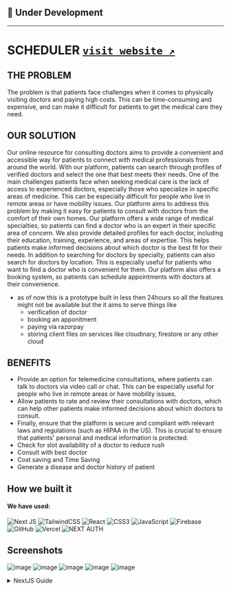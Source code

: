## 🚧 Under Development
----
# SCHEDULER [`visit website ↗`](https://hackzon2023.vercel.app/)

## THE PROBLEM
The problem is that patients face challenges when it comes to physically visiting doctors and paying high costs. This can be time-consuming and expensive, and can make it difficult for patients to get the medical care they need.

## OUR SOLUTION 
Our online resource for consulting doctors aims to provide a convenient and accessible way for patients to connect with medical professionals from around the world. With our platform, patients can search through profiles of verified doctors and select the one that best meets their needs.
One of the main challenges patients face when seeking medical care is the lack of access to experienced doctors, especially those who specialize in specific areas of medicine. This can be especially difficult for people who live in remote areas or have mobility issues. Our platform aims to address this problem by making it easy for patients to consult with doctors from the comfort of their own homes.
Our platform offers a wide range of medical specialties, so patients can find a doctor who is an expert in their specific area of concern. We also provide detailed profiles for each doctor, including their education, training, experience, and areas of expertise. This helps patients make informed decisions about which doctor is the best fit for their needs.
In addition to searching for doctors by specialty, patients can also search for doctors by location. This is especially useful for patients who want to find a doctor who is convenient for them. Our platform also offers a booking system, so patients can schedule appointments with doctors at their convenience.

- as of now this is a prototype built in less then 24hours so all the features might not be available but the it aims to serve things like 
  - verification of doctor
  - booking an apponitment 
  - paying via razorpay
  - storing client files on services like cloudinary, firestore or any other cloud

## BENEFITS
- Provide an option for telemedicine consultations, where patients can talk to doctors via video call or chat. This can be especially useful for people who live in remote areas or have mobility issues.
- Allow patients to rate and review their consultations with doctors, which can help other patients make informed decisions about which doctors to consult.
- Finally, ensure that the platform is secure and compliant with relevant laws and regulations (such as HIPAA in the US). This is crucial to ensure that patients' personal and medical information is protected.
- Check for slot availability of a doctor to reduce rush
- Consult with best doctor
- Cost saving and Time Saving
- Generate a disease and doctor history of patient 


## How we built it
#### We have used:  
![Next JS](https://img.shields.io/badge/Next-black?style=for-the-badge&logo=next.js&logoColor=white)
![TailwindCSS](https://img.shields.io/badge/tailwindcss-%2338B2AC.svg?style=for-the-badge&logo=tailwind-css&logoColor=white)
![React](https://img.shields.io/badge/react-%2320232a.svg?style=for-the-badge&logo=react&logoColor=%2361DAFB)
![CSS3](https://img.shields.io/badge/css3-%231572B6.svg?style=for-the-badge&logo=css3&logoColor=white)
![JavaScript](https://img.shields.io/badge/javascript-%23323330.svg?style=for-the-badge&logo=javascript&logoColor=%23F7DF1E)
![Firebase](https://img.shields.io/badge/Firebase-039BE5?style=for-the-badge&logo=Firebase&logoColor=white)
![GitHub](https://img.shields.io/badge/github-%23121011.svg?style=for-the-badge&logo=github&logoColor=white)
![Vercel](https://img.shields.io/badge/vercel-%23000000.svg?style=for-the-badge&logo=vercel&logoColor=white)
![NEXT AUTH](https://img.shields.io/badge/NextAuth-black?style=for-the-badge&logo=nxtauth&logoColor=blue)

## Screenshots
![image](https://user-images.githubusercontent.com/96358784/210905139-c95e43c9-3d7e-4ea4-93cc-898c030b5179.png)
![image](https://user-images.githubusercontent.com/96358784/210905468-a3ffa960-9a30-4ab5-82eb-4afd640632aa.png)
![image](https://user-images.githubusercontent.com/96358784/210905168-90becc7a-b4c7-44b6-a00a-03cf02cf563a.png)
![image](https://user-images.githubusercontent.com/96358784/210905322-9bc08334-a01c-4977-bbed-339a6b37c626.png)
![image](https://user-images.githubusercontent.com/96358784/210905412-0b8abafd-f59f-4a3f-a7f5-0280532c065d.png)


<details> <summary>NextJS Guide </summary>
This is a [Next.js](https://nextjs.org/) project bootstrapped with [`create-next-app`](https://github.com/vercel/next.js/tree/canary/packages/create-next-app).

## Getting Started

First, run the development server:

```bash
npm run dev
# or
yarn dev
```

Open [http://localhost:3000](http://localhost:3000) with your browser to see the result.

You can start editing the page by modifying `pages/index.js`. The page auto-updates as you edit the file.

[API routes](https://nextjs.org/docs/api-routes/introduction) can be accessed on [http://localhost:3000/api/hello](http://localhost:3000/api/hello). This endpoint can be edited in `pages/api/hello.js`.

The `pages/api` directory is mapped to `/api/*`. Files in this directory are treated as [API routes](https://nextjs.org/docs/api-routes/introduction) instead of React pages.

## Learn More

To learn more about Next.js, take a look at the following resources:

- [Next.js Documentation](https://nextjs.org/docs) - learn about Next.js features and API.
- [Learn Next.js](https://nextjs.org/learn) - an interactive Next.js tutorial.

You can check out [the Next.js GitHub repository](https://github.com/vercel/next.js/) - your feedback and contributions are welcome!

## Deploy on Vercel

The easiest way to deploy your Next.js app is to use the [Vercel Platform](https://vercel.com/new?utm_medium=default-template&filter=next.js&utm_source=create-next-app&utm_campaign=create-next-app-readme) from the creators of Next.js.

Check out our [Next.js deployment documentation](https://nextjs.org/docs/deployment) for more details.

</details>

